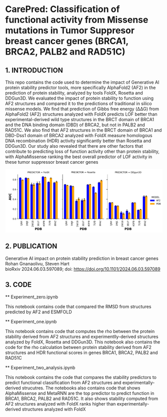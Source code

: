 
# CarePred: Classification of functional activity from Missense mutations in Tumor Suppresor breast cancer genes (BRCA1, BRCA2, PALB2 and RAD51C)



## 1. INTRODUCTION
This repo contains the code used to determine the impact of Generative AI protein stability predictor tools, more specifically AlphaFold2 (AF2) in the prediction of protein stability, analyzed by tools FoldX, Rosetta and DDGun3D. We evaluated the impact of protein stability to function using AF2 structures and compared it to the predictions of traditional in silico missense models. We find that prediction of Gibbs free energy (ΔΔG) from AlphaFold2 (AF2) structures analyzed with FoldX predicts LOF better than experimental-derived wild type structures in the BRCT domain of BRCA1 and the DNA binding domain (DBD) of BRCA2, but not in PALB2 and RAD51C. We also find that AF2 structures in the BRCT domain of BRCA1 and DBD-Dss1 domain of BRCA2 analyzed with FoldX measure homologous DNA recombination (HDR) activity significantly better than Rosetta and DDGun3D. Our study also revealed that there are other factors that contribute to predicting loss of function activity other than protein stability, with AlphaMissense ranking the best overall predictor of LOF activity in these tumor suppressor breast cancer genes

![AUC of protein stability prediction of function from AF2 structures and experimentally-derived structures](figures/auc_stability_results.png)

## 2. PUBLICATION

Generative AI impact on protein stability prediction in breast cancer genes \
Rohan Gnanaolivu, Steven Hart \
bioRxiv 2024.06.03.597089; doi: https://doi.org/10.1101/2024.06.03.597089

## 3. CODE

** Experiment_zero.ipynb

This notebook contains code that compared the RMSD  from structures predicted by AF2 and ESMFOLD


** Experiment_one.ipynb

This notebook contains code that computes the rho between the protein stability derived from AF2 structures and experimentlly-derived structures analyzed by FoldX, Rosetta and DDGun3D. This notebook also contains the code for the rho calculation between protein stability derived from AF2 structures and HDR functional scores in genes BRCA1, BRCA2, PALB2 and RAD51C

** Experiment_two_analysis.ipynb

This notebook contains the code that compares the stability predictors to predict functional classification from AF2 structures and experimentally-derived strucutres. The notebooks also contains code that shows AlphaMissense and MetaRNN are the top predictor to predict function in BRCA1, BRCA2, PALB2 and RAD51C. It also shows stability computed from AF2 structures analyzed with FoldX ranks higher than experimentally-derived structures analyzed with FoldX

